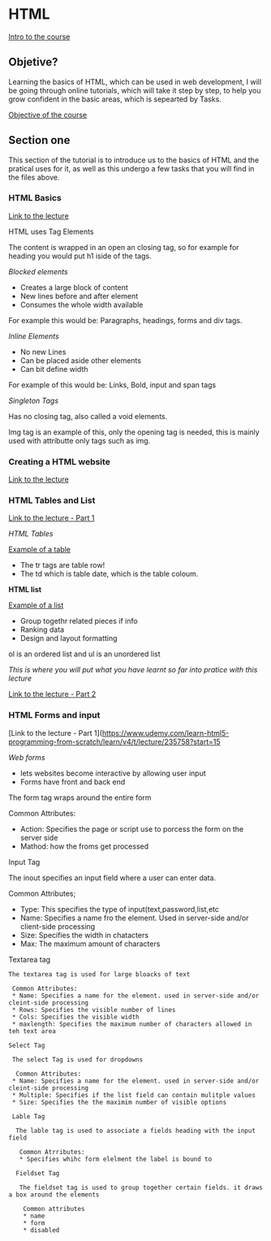 # HTML

[Intro to the course](https://www.udemy.com/learn-html5-programming-from-scratch/learn/v4/t/lecture/2120422?start=0)

## Objetive?

Learning the basics of HTML, which can be used in web development, I will be going through online tutorials, which will take it step by step, to help you grow confident in the basic areas, which is sepearted by Tasks. 

[Objective of the course](https://www.udemy.com/learn-html5-programming-from-scratch/learn/v4/t/lecture/247079?start=0)

## Section one

This section of the tutorial is to introduce us to the basics of HTML and the pratical uses for it, as well as this undergo a few tasks that you will find in the files above. 
 
 ### HTML Basics  
 [Link to the lecture](https://www.udemy.com/learn-html5-programming-from-scratch/learn/v4/t/lecture/235751?start=0)

HTML uses Tag Elements 

The content is wrapped in an open an closing tag, so for example for heading you would put h1 iside of the tags. 

_Blocked elements_

* Creates a large block of content 
* New lines before and after element 
* Consumes the whole width available 

For example this would be:
Paragraphs, headings, forms and div tags.

 _Inline Elements_ 

* No new Lines 
* Can be placed aside other elements 
* Can bit define width 

For example of this would be:
Links, Bold, input and span tags

_Singleton Tags_

Has no closing tag, also called a void elements.

Img tag is an example of this, only the opening tag is needed, this is mainly used with attributte only tags such as img. 

 ### Creating a HTML website 
 
  [Link to the lecture](https://www.udemy.com/learn-html5-programming-from-scratch/learn/v4/t/lecture/235752?start=0)
 
 
 ### HTML Tables and List 
  
  [Link to the lecture - Part 1](https://www.udemy.com/learn-html5-programming-from-scratch/learn/v4/t/lecture/235756?start=0)
 
 _HTML Tables_
  
  [Example of a table](https://github.com/McCabe0/HTML-learning-/blob/master/Lesson%203/03.1-simple-table-syntax.html)

* The tr tags are table row!
* The td which is table date, which is the table coloum. 

<b> HTML list </b>

 [Example of a list](https://github.com/McCabe0/HTML-learning-/blob/master/Lesson%203/03.2-list-syntax.html)  

* Group togethr related pieces if info
* Ranking data
* Design and layout formatting 

ol is an ordered list and ul is an unordered list

_This is where you will put what you have learnt so far into pratice with this lecture_
  
[Link to the lecture - Part 2](https://www.udemy.com/learn-html5-programming-from-scratch/learn/v4/t/lecture/235757?start=0)

 
### HTML Forms and input

  [Link to the lecture - Part 1](https://www.udemy.com/learn-html5-programming-from-scratch/learn/v4/t/lecture/235758?start=15
  
  _Web forms_
  
  * lets websites become interactive by allowing user input 
  * Forms have front and back end 
  
  The form tag wraps around the entire form 
  
  Common Attributes: 
  * Action: Specifies the page or script use to porcess the form on the server side
  * Mathod: how the froms get processed 
  
  Input Tag 
   
   The inout specifies an input field where a user can enter data. 
   
   Common Attributes;
   * Type: This specifies the type of input(text,password,list,etc
   * Name: Specifies a name fro the element. Used in server-side and/or client-side processing 
   * Size: Specifies the width in chatacters
   * Max: The maximum amount of characters 
   
   Textarea tag 
   
    The textarea tag is used for large bloacks of text 
    
     Common Attributes:
     * Name: Specifies a name for the element. used in server-side and/or cleint-side processing 
     * Rows: Specifies the visible number of lines 
     * Cols: Specifies the visible width 
     * maxlength: Specifies the maximum number of characters allowed in teh text area 
     
    Select Tag
     
     The select Tag is used for dropdowns 
     
      Common Attributes:
     * Name: Specifies a name for the element. used in server-side and/or cleint-side processing 
     * Multiple: Specifies if the list field can contain mulitple values 
     * Size: Specifies the the maximim number of visible options 
     
     Lable Tag 
     
      The lable tag is used to associate a fields heading with the input field 
       
       Common Atrributes:
       * Specifies whihc form elelment the label is bound to 
       
      Fieldset Tag 
       
       The fieldset tag is used to group together certain fields. it draws a box around the elements 
        
        Common attributes 
        * name 
        * form
        * disabled
        
      
     
   
     
  
  
